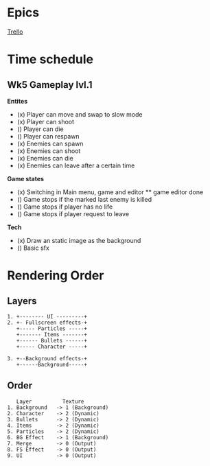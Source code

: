 
# Epics
[Trello](https://trello.com/b/d367iSaP/untitled-and-will-be-titled-shooter-game)
# Time schedule

## Wk5 Gameplay lvl.1
**Entites**
* (x) Player can move and swap to slow mode
* (x) Player can shoot
* () Player can die
* () Player can respawn
* (x) Enemies can spawn
* (x) Enemies can shoot
* (x) Enemies can die
* (x) Enemies can leave after a certain time

**Game states**
* (x) Switching in Main menu, game and editor
   ** game editor done
* () Game stops if the marked last enemy is killed
* () Game stops if player has no life
* () Game stops if player request to leave

**Tech**
* (x) Draw an static image as the background
* () Basic sfx

# Rendering Order

## Layers
```
1. +-------- UI ---------+
2. +- Fullscreen effects-+
   +----- Particles -----+
   +------- Items -------+
   +------ Bullets ------+
   +----- Character -----+

3. +--Background effects-+
   +------Background-----+
```

## Order
```
   Layer          Texture
1. Background   -> 1 (Background)
2. Character    -> 2 (Dynamic)
3. Bullets      -> 2 (Dynamic)
4. Items        -> 2 (Dynamic)
5. Particles    -> 2 (Dynamic)
6. BG Effect    -> 1 (Background)
7. Merge        -> 0 (Output)
8. FS Effect    -> 0 (Output)
9. UI           -> 0 (Output)
```
